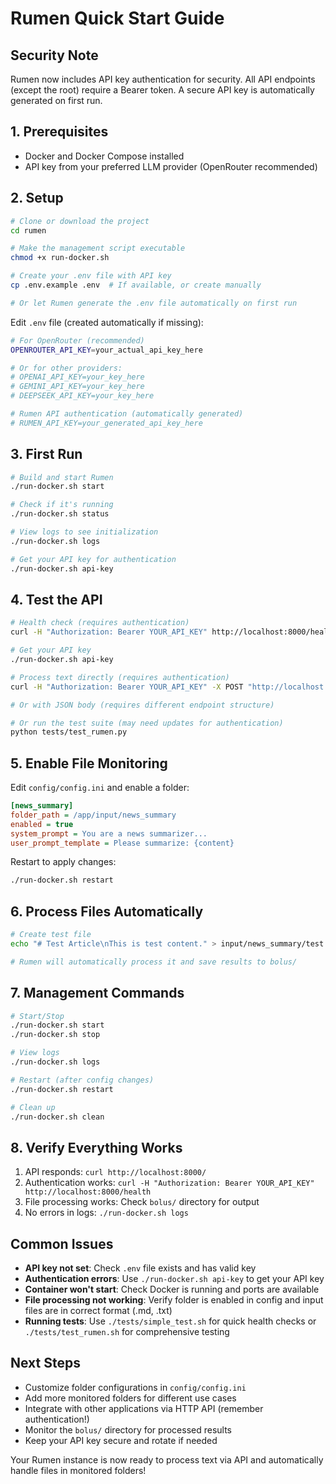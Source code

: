 # Rumen Quick Start Guide

## Security Note
Rumen now includes API key authentication for security. All API endpoints (except the root) require a Bearer token. A secure API key is automatically generated on first run.

## 1. Prerequisites

- Docker and Docker Compose installed
- API key from your preferred LLM provider (OpenRouter recommended)

## 2. Setup

```bash
# Clone or download the project
cd rumen

# Make the management script executable
chmod +x run-docker.sh

# Create your .env file with API key
cp .env.example .env  # If available, or create manually

# Or let Rumen generate the .env file automatically on first run
```

Edit `.env` file (created automatically if missing):
```bash
# For OpenRouter (recommended)
OPENROUTER_API_KEY=your_actual_api_key_here

# Or for other providers:
# OPENAI_API_KEY=your_key_here
# GEMINI_API_KEY=your_key_here
# DEEPSEEK_API_KEY=your_key_here

# Rumen API authentication (automatically generated)
# RUMEN_API_KEY=your_generated_api_key_here
```

## 3. First Run

```bash
# Build and start Rumen
./run-docker.sh start

# Check if it's running
./run-docker.sh status

# View logs to see initialization
./run-docker.sh logs

# Get your API key for authentication
./run-docker.sh api-key
```

## 4. Test the API

```bash
# Health check (requires authentication)
curl -H "Authorization: Bearer YOUR_API_KEY" http://localhost:8000/health

# Get your API key
./run-docker.sh api-key

# Process text directly (requires authentication)
curl -H "Authorization: Bearer YOUR_API_KEY" -X POST "http://localhost:8000/process?text=Hello%20world&system_prompt=You%20are%20a%20helpful%20assistant&user_prompt=Please%20respond%20to%3A%20%7Bcontent%7D"

# Or with JSON body (requires different endpoint structure)

# Or run the test suite (may need updates for authentication)
python tests/test_rumen.py
```

## 5. Enable File Monitoring

Edit `config/config.ini` and enable a folder:

```ini
[news_summary]
folder_path = /app/input/news_summary
enabled = true
system_prompt = You are a news summarizer...
user_prompt_template = Please summarize: {content}
```

Restart to apply changes:
```bash
./run-docker.sh restart
```

## 6. Process Files Automatically

```bash
# Create test file
echo "# Test Article\nThis is test content." > input/news_summary/test.md

# Rumen will automatically process it and save results to bolus/
```

## 7. Management Commands

```bash
# Start/Stop
./run-docker.sh start
./run-docker.sh stop

# View logs
./run-docker.sh logs

# Restart (after config changes)
./run-docker.sh restart

# Clean up
./run-docker.sh clean
```

## 8. Verify Everything Works

1. API responds: `curl http://localhost:8000/`
2. Authentication works: `curl -H "Authorization: Bearer YOUR_API_KEY" http://localhost:8000/health`
3. File processing works: Check `bolus/` directory for output
4. No errors in logs: `./run-docker.sh logs`

## Common Issues

- **API key not set**: Check `.env` file exists and has valid key
- **Authentication errors**: Use `./run-docker.sh api-key` to get your API key
- **Container won't start**: Check Docker is running and ports are available
- **File processing not working**: Verify folder is enabled in config and input files are in correct format (.md, .txt)
- **Running tests**: Use `./tests/simple_test.sh` for quick health checks or `./tests/test_rumen.sh` for comprehensive testing

## Next Steps

- Customize folder configurations in `config/config.ini`
- Add more monitored folders for different use cases
- Integrate with other applications via HTTP API (remember authentication!)
- Monitor the `bolus/` directory for processed results
- Keep your API key secure and rotate if needed

Your Rumen instance is now ready to process text via API and automatically handle files in monitored folders!